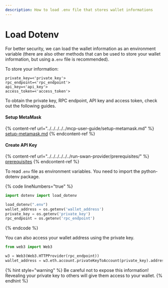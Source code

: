 ```yaml
---
description: How to load .env file that stores wallet informations
---
```


# Load Dotenv

For better security, we can load the wallet information as an environment variable (there are also other methods that can be used to store your wallet information, but using a`.env` file is recommended).&#x20;

To store your information:

```
private_key=<'private_key'>
rpc_endpoint=<'rpc_endpoint'>
api_key=<'api_key'>
access_token=<'access_token'>
```

To obtain the private key, RPC endpoint, API key and access token, check out the following guides.

#### Setup MetaMask

{% content-ref url="../../../../../mcp-user-guide/setup-metamask.md" %}
[setup-metamask.md](../../../../../mcp-user-guide/setup-metamask.md)
{% endcontent-ref %}

#### Create API Key

{% content-ref url="../../../../../../run-swan-provider/prerequisites/" %}
[prerequisites](../../../../../../run-swan-provider/prerequisites/)
{% endcontent-ref %}

To read .`env` file as environment variables. You need to import the python-dotenv package.

{% code lineNumbers="true" %}
```python
import dotenv import load_dotenv

load_dotenv(".env")
wallet_address = os.getenv('wallet_address')
private_key = os.getenv('private_key')
rpc_endpoint = os.getenv('rpc_endpoint')
```
{% endcode %}

You can also access your wallet address using the private key.

```python
from web3 import Web3

w3 = Web3(Web3.HTTPProvider(rpc_endpoint))
wallet_address = w3.eth.account.privateKeyToAccount(private_key).address
```

{% hint style="warning" %}
Be careful not to expose this information! \
Revealing your private key to others will give them access to your wallet.
{% endhint %}
